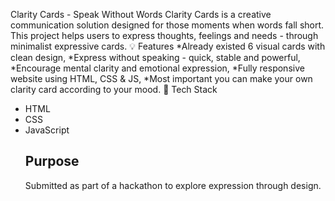 Clarity Cards - Speak Without Words
Clarity Cards is a creative communication solution designed for those moments when words fall short.
This project helps users to express thoughts, feelings and needs - through minimalist expressive cards.
💡 Features
*Already existed 6 visual cards with clean design,
*Express without speaking - quick, stable and powerful,
*Encourage mental clarity and emotional expression,
*Fully responsive website using HTML, CSS & JS,
*Most important you can make your own clarity card according to your mood.
📂 Tech Stack
* HTML
* CSS
* JavaScript
  ## Purpose
  Submitted as part of a hackathon to explore expression through design.
